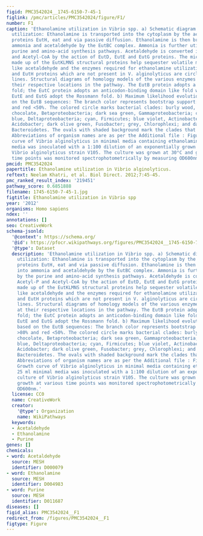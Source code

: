 ```yaml
---
figid: PMC3542024__1745-6150-7-45-1
figlink: /pmc/articles/PMC3542024/figure/F1/
number: F1
caption: 'Ethanolamine utilization in Vibrio spp. a) Schematic diagram of ethanolamine
  utilization: Ethanolamine is transported into the cytoplasm by the action of transporter
  proteins EutH, eat and via passive diffusion. Ethanolamine is then broken down into
  ammonia and acetaldehyde by the EutBC complex. Ammonia is further utilized by the
  purine and amino-acid synthesis pathways. Acetaldehyde is converted into Acetyl-P
  and Acetyl-CoA by the action of EutD, EutE and EutG proteins. The microcompartment
  made up of the EutKLMNS structural proteins help sequester volatile metabolites
  like acetaldehyde and the enzymes required for ethanolamine utilization. The microcompartment
  and EutH proteins which are not present in V. alginolyticus are circled with dotted
  lines. Structural diagrams of homology models of the various enzymes are shown at
  their respective locations in the pathway. The EutB protein adopts a TIM barrel
  fold; the EutC protein adopts an anticodon-binding domain like fold while EutD,
  EutE and EutG adopt the Rossmann fold. b) Maximum likelihood evolutionary tree based
  on the EutB sequences: The branch color represents bootstrap support: green >80%
  and red <50%. The colored circle marks bacterial clades: burly wood, Alphaproteobacteria;
  chocolate, Betaproteobacteria; dark sea green, Gammaproteobacteria; corn flower
  blue, Deltaproteobacteria; cyan, Firmicutes; blue violet, Actinobacter; dark cyan,
  Acidobacter; dark olive green, Fusobacter; grey, Chlorophlexi; and dark salmon,
  Bacteroidetes. The ovals with shaded background mark the clades that contain Gammaproteobacteria.
  Abbreviations of organism names are as per the Additional file : Figure S1. c) Growth
  curve of Vibrio alginolyticus in minimal media containing ethanolamine: 25 ml minimal
  media was inoculated with a 1:100 dilution of an exponentially grown culture of
  Vibrio alginolyticus strain V105. The culture was grown at 30°C and growth at various
  time points was monitored spectrophotometrically by measuring OD600nm.'
pmcid: PMC3542024
papertitle: Ethanolamine utilization in Vibrio alginolyticus.
reftext: Neelam Khatri, et al. Biol Direct. 2012;7:45-45.
pmc_ranked_result_index: '219451'
pathway_score: 0.6851888
filename: 1745-6150-7-45-1.jpg
figtitle: Ethanolamine utilization in Vibrio spp
year: '2012'
organisms: Homo sapiens
ndex: ''
annotations: []
seo: CreativeWork
schema-jsonld:
  '@context': https://schema.org/
  '@id': https://pfocr.wikipathways.org/figures/PMC3542024__1745-6150-7-45-1.html
  '@type': Dataset
  description: 'Ethanolamine utilization in Vibrio spp. a) Schematic diagram of ethanolamine
    utilization: Ethanolamine is transported into the cytoplasm by the action of transporter
    proteins EutH, eat and via passive diffusion. Ethanolamine is then broken down
    into ammonia and acetaldehyde by the EutBC complex. Ammonia is further utilized
    by the purine and amino-acid synthesis pathways. Acetaldehyde is converted into
    Acetyl-P and Acetyl-CoA by the action of EutD, EutE and EutG proteins. The microcompartment
    made up of the EutKLMNS structural proteins help sequester volatile metabolites
    like acetaldehyde and the enzymes required for ethanolamine utilization. The microcompartment
    and EutH proteins which are not present in V. alginolyticus are circled with dotted
    lines. Structural diagrams of homology models of the various enzymes are shown
    at their respective locations in the pathway. The EutB protein adopts a TIM barrel
    fold; the EutC protein adopts an anticodon-binding domain like fold while EutD,
    EutE and EutG adopt the Rossmann fold. b) Maximum likelihood evolutionary tree
    based on the EutB sequences: The branch color represents bootstrap support: green
    >80% and red <50%. The colored circle marks bacterial clades: burly wood, Alphaproteobacteria;
    chocolate, Betaproteobacteria; dark sea green, Gammaproteobacteria; corn flower
    blue, Deltaproteobacteria; cyan, Firmicutes; blue violet, Actinobacter; dark cyan,
    Acidobacter; dark olive green, Fusobacter; grey, Chlorophlexi; and dark salmon,
    Bacteroidetes. The ovals with shaded background mark the clades that contain Gammaproteobacteria.
    Abbreviations of organism names are as per the Additional file : Figure S1. c)
    Growth curve of Vibrio alginolyticus in minimal media containing ethanolamine:
    25 ml minimal media was inoculated with a 1:100 dilution of an exponentially grown
    culture of Vibrio alginolyticus strain V105. The culture was grown at 30°C and
    growth at various time points was monitored spectrophotometrically by measuring
    OD600nm.'
  license: CC0
  name: CreativeWork
  creator:
    '@type': Organization
    name: WikiPathways
  keywords:
  - Acetaldehyde
  - Ethanolamine
  - Purine
genes: []
chemicals:
- word: Acetaldehyde
  source: MESH
  identifier: D000079
- word: Ethanolamine
  source: MESH
  identifier: D004983
- word: Purine
  source: MESH
  identifier: D011687
diseases: []
figid_alias: PMC3542024__F1
redirect_from: /figures/PMC3542024__F1
figtype: Figure
---
```

